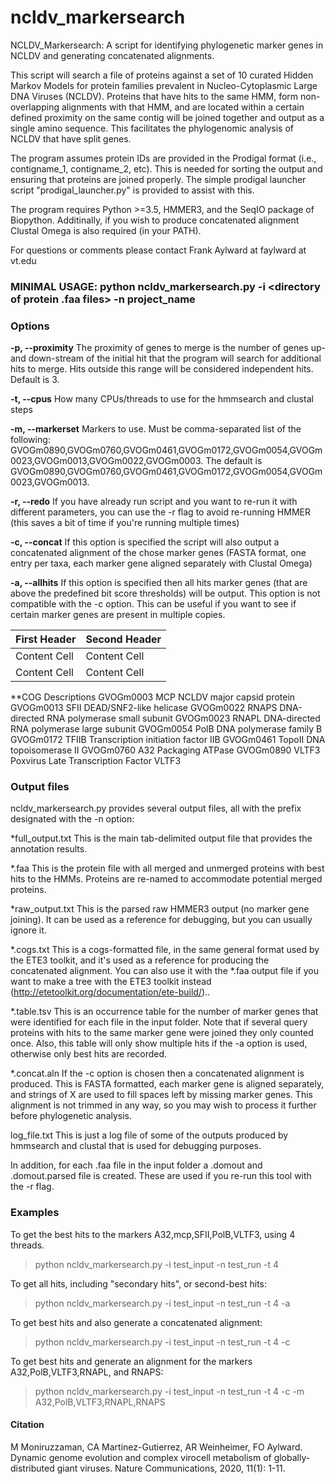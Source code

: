 # ncldv_markersearch
NCLDV_Markersearch: A script for identifying phylogenetic marker genes in NCLDV and generating concatenated alignments.

This script will search a file of proteins against a set of 10 curated Hidden Markov Models for protein families prevalent in Nucleo-Cytoplasmic Large DNA Viruses (NCLDV). Proteins that have hits to the same HMM, form non-overlapping alignments with that HMM, and are located within a certain defined proximity on the same contig will be joined together and output as a single amino sequence. This facilitates the phylogenomic analysis of NCLDV that have split genes.  

The program assumes protein IDs are provided in the Prodigal format (i.e., contigname_1, contigname_2, etc). This is needed for sorting the output and ensuring that proteins are joined properly. The simple prodigal launcher script "prodigal_launcher.py" is provided to assist with this. 

The program requires Python >=3.5, HMMER3, and the SeqIO package of Biopython. Additinally, if you wish to produce concatenated alignment Clustal Omega is also required (in your PATH). 

For questions or comments please contact Frank Aylward at faylward at vt.edu

### MINIMAL USAGE: python ncldv_markersearch.py -i <directory of protein .faa files> -n project_name

### Options

**-p, --proximity**
The proximity of genes to merge is the number of genes up- and down-stream of the initial hit that the program will search for additional hits to merge. Hits outside this range will be considered independent hits. Default is 3. 

**-t, --cpus**
How many CPUs/threads to use for the hmmsearch and clustal steps

**-m, --markerset**
Markers to use. Must be comma-separated list of the following: GVOGm0890,GVOGm0760,GVOGm0461,GVOGm0172,GVOGm0054,GVOGm0023,GVOGm0013,GVOGm0022,GVOGm0003. The default is GVOGm0890,GVOGm0760,GVOGm0461,GVOGm0172,GVOGm0054,GVOGm0023,GVOGm0013.

**-r, --redo**
If you have already run script and you want to re-run it with different parameters, you can use the -r flag to avoid re-running HMMER (this saves a bit of time if you're running multiple times)

**-c, --concat**
If this option is specified the script will also output a concatenated alignment of the chose marker genes (FASTA format, one entry per taxa, each marker gene aligned separately with Clustal Omega)

**-a, --allhits**
If this option is specified then all hits marker genes (that are above the predefined bit score thresholds) will be output. This option is not compatible with the -c option. This can be useful if you want to see if certain marker genes are present in multiple copies. 

| First Header  | Second Header |
| ------------- | ------------- |
| Content Cell  | Content Cell  |
| Content Cell  | Content Cell  |

**COG Descriptions
GVOGm0003	MCP	NCLDV major capsid protein <br/>
GVOGm0013	SFII	DEAD/SNF2-like helicase
GVOGm0022	RNAPS	DNA-directed RNA polymerase small subunit
GVOGm0023	RNAPL	DNA-directed RNA polymerase large subunit
GVOGm0054	PolB	DNA polymerase family B
GVOGm0172	TFIIB	Transcription initiation factor IIB
GVOGm0461	TopoII	DNA topoisomerase II
GVOGm0760	A32	Packaging ATPase
GVOGm0890	VLTF3	Poxvirus Late Transcription Factor VLTF3

### Output files
ncldv_markersearch.py provides several output files, all with the prefix designated with the -n option:

*full_output.txt         This is the main tab-delimited output file that provides the annotation results. 

*.faa  This is the protein file with all merged and unmerged proteins with best hits to the HMMs. Proteins are re-named to accommodate potential merged proteins. 

*raw_output.txt          This is the parsed raw HMMER3 output (no marker gene joining). It can be used as a reference for debugging, but you can usually ignore it. 

*.cogs.txt                This is a cogs-formatted file, in the same general format used by the ETE3 toolkit, and it's used as a reference for producing the concatenated alignment. You can also use it with the *.faa output file if you want to make a tree with the ETE3 toolkit instead (http://etetoolkit.org/documentation/ete-build/).. 

*.table.tsv              This is an occurrence table for the number of marker genes that were identified for each file in the input folder. Note that if several query proteins with hits to the same marker gene were joined they only counted once. Also, this table will only show multiple hits if the -a option is used, otherwise only best hits are recorded. 

*.concat.aln           If the -c option is chosen then a concatenated alignment is produced. This is FASTA formatted, each marker gene is aligned separately, and strings of X are used to fill spaces left by missing marker genes. This alignment is not trimmed in any way, so you may wish to process it further before phylogenetic analysis. 

log_file.txt          This is just a log file of some of the outputs produced by hmmsearch and clustal that is used for debugging purposes. 

In addition, for each .faa file in the input folder a .domout and .domout.parsed file is created. These are used if you re-run this tool with the -r flag. 


### Examples

To get the best hits to the markers A32,mcp,SFII,PolB,VLTF3, using 4 threads. 
>python ncldv_markersearch.py -i test_input -n test_run -t 4

To get all hits, including "secondary hits", or second-best hits:
>python ncldv_markersearch.py -i test_input -n test_run -t 4 -a

To get best hits and also generate a concatenated alignment: 
>python ncldv_markersearch.py -i test_input -n test_run -t 4 -c

To get best hits and generate an alignment for the markers A32,PolB,VLTF3,RNAPL, and RNAPS:
>python ncldv_markersearch.py -i test_input -n test_run -t 4 -c -m A32,PolB,VLTF3,RNAPL,RNAPS

#### Citation
M Moniruzzaman, CA Martinez-Gutierrez, AR Weinheimer, FO Aylward. Dynamic genome evolution and complex virocell metabolism of globally-distributed giant viruses. Nature Communications, 2020, 11(1): 1-11.


